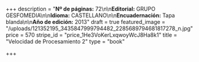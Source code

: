 +++
description = "**Nº de páginas:** 72\n\n**Editorial:** GRUPO GESFOMEDIA\n\n**Idioma:** CASTELLANO\n\n**Encuadernación:** Tapa blanda\n\n**Año de edición:** 2013"
draft = true
featured_image = "/uploads/121352195_3435847999794482_2285689794681817278_n.jpg"
price = 570
stripe_id = "price_1He3VoKerLxqwoyWcJ8Ha8k1"
title = "Velocidad de Procesamiento 2"
type = "book"

+++

